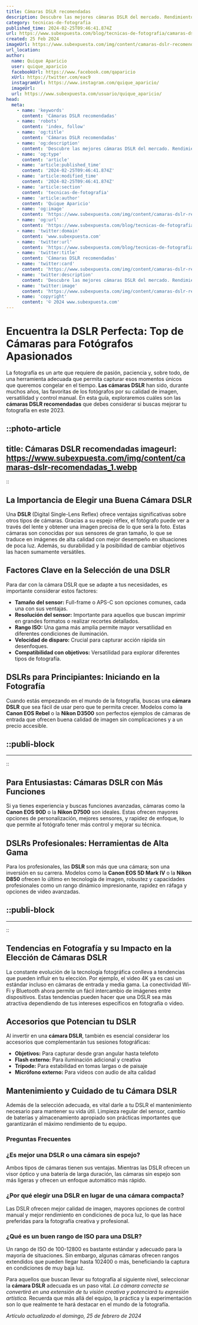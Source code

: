 ```yaml
---
title: Cámaras DSLR recomendadas
description: Descubre las mejores cámaras DSLR del mercado. Rendimiento y calidad profesional para capturar tus momentos perfectos.
category: tecnicas-de-fotografia
published_time: 2024-02-25T09:46:41.874Z
url: https://www.subexpuesta.com/blog/tecnicas-de-fotografia/camaras-dslr-recomendadas
created: 25 Feb 2024
imageUrl: https://www.subexpuesta.com/img/content/camaras-dslr-recomendadas_1.webp
url_location:
author:
  name: Quique Aparicio
  user: quique_aparicio
  facebookUrl: https://www.facebook.com/qaparicio
  xUrl: https://twitter.com/eac9
  instagramUrl: https://www.instagram.com/quique_aparicio/
  imageUrl: 
  url: https://www.subexpuesta.com/usuario/quique_aparicio/
head:
  meta:
    - name: 'keywords'
      content: 'Cámaras DSLR recomendadas'
    - name: 'robots'
      content: 'index, follow'
    - name: 'og:title'
      content: 'Cámaras DSLR recomendadas'
    - name: 'og:description'
      content: 'Descubre las mejores cámaras DSLR del mercado. Rendimiento y calidad profesional para capturar tus momentos perfectos.'
    - name: 'og:type'
      content: 'article'
    - name: 'article:published_time'
      content: '2024-02-25T09:46:41.874Z'
    - name: 'article:modified_time'
      content: '2024-02-25T09:46:41.874Z'
    - name: 'article:section'
      content: 'tecnicas-de-fotografia'
    - name: 'article:author'
      content: 'Quique Aparicio'
    - name: 'og:image'
      content: 'https://www.subexpuesta.com/img/content/camaras-dslr-recomendadas_1.webp'
    - name: 'og:url'
      content: 'https://www.subexpuesta.com/blog/tecnicas-de-fotografia/camaras-dslr-recomendadas'
    - name: 'twitter:domain'
      content: 'www.subexpuesta.com'
    - name: 'twitter:url'
      content: 'https://www.subexpuesta.com/blog/tecnicas-de-fotografia/camaras-dslr-recomendadas'
    - name: 'twitter:title'
      content: 'Cámaras DSLR recomendadas'
    - name: 'twitter:card'
      content: 'https://www.subexpuesta.com/img/content/camaras-dslr-recomendadas_1.webp'
    - name: 'twitter:description'
      content: 'Descubre las mejores cámaras DSLR del mercado. Rendimiento y calidad profesional para capturar tus momentos perfectos.'
    - name: 'twitter:image'
      content: 'https://www.subexpuesta.com/img/content/camaras-dslr-recomendadas_1.webp'
    - name: 'copyright'
      content: '© 2024 www.subexpuesta.com'
---
```

# Encuentra la DSLR Perfecta: Top de Cámaras para Fotógrafos Apasionados

La fotografía es un arte que requiere de pasión, paciencia y, sobre todo, de una herramienta adecuada que permita capturar esos momentos únicos que queremos congelar en el tiempo. **Las cámaras DSLR** han sido, durante muchos años, las favoritas de los fotógrafos por su calidad de imagen, versatilidad y control manual. En esta guía, exploraremos cuáles son las **cámaras DSLR recomendadas** que debes considerar si buscas mejorar tu fotografía en este 2023.


::photo-article
---
title: Cámaras DSLR recomendadas
imageurl: https://www.subexpuesta.com/img/content/camaras-dslr-recomendadas_1.webp
---
::


## La Importancia de Elegir una Buena Cámara DSLR

Una **DSLR** (Digital Single-Lens Reflex) ofrece ventajas significativas sobre otros tipos de cámaras. Gracias a su espejo réflex, el fotógrafo puede ver a través del lente y obtener una imagen precisa de lo que será la foto. Estas cámaras son conocidas por sus sensores de gran tamaño, lo que se traduce en imágenes de alta calidad con mejor desempeño en situaciones de poca luz. Además, su durabilidad y la posibilidad de cambiar objetivos las hacen sumamente versátiles.

## Factores Clave en la Selección de una DSLR

Para dar con la cámara DSLR que se adapte a tus necesidades, es importante considerar estos factores:

- **Tamaño del sensor:** Full-frame o APS-C son opciones comunes, cada una con sus ventajas.
- **Resolución del sensor:** Importante para aquellos que buscan imprimir en grandes formatos o realizar recortes detallados.
- **Rango ISO:** Una gama más amplia permite mayor versatilidad en diferentes condiciones de iluminación.
- **Velocidad de disparo:** Crucial para capturar acción rápida sin desenfoques.
- **Compatibilidad con objetivos:** Versatilidad para explorar diferentes tipos de fotografía.

## DSLRs para Principiantes: Iniciando en la Fotografía

Cuando estás empezando en el mundo de la fotografía, buscas una **cámara DSLR** que sea fácil de usar pero que te permita crecer. Modelos como la **Canon EOS Rebel** o la **Nikon D3500** son perfectos ejemplos de cámaras de entrada que ofrecen buena calidad de imagen sin complicaciones y a un precio accesible.


  ::publi-block
  ---
  ---
  ::
  
  
## Para Entusiastas: Cámaras DSLR con Más Funciones

Si ya tienes experiencia y buscas funciones avanzadas, cámaras como la **Canon EOS 90D** o la **Nikon D7500** son ideales. Estas ofrecen mayores opciones de personalización, mejores sensores, y rapidez de enfoque, lo que permite al fotógrafo tener más control y mejorar su técnica.

## DSLRs Profesionales: Herramientas de Alta Gama

Para los profesionales, las **DSLR** son más que una cámara; son una inversión en su carrera. Modelos como la **Canon EOS 5D Mark IV** o la **Nikon D850** ofrecen lo último en tecnología de imagen, robustez y capacidades profesionales como un rango dinámico impresionante, rapidez en ráfaga y opciones de video avanzadas.


  ::publi-block
  ---
  ---
  ::
  
  
## Tendencias en Fotografía y su Impacto en la Elección de Cámaras DSLR

La constante evolución de la tecnología fotográfica conlleva a tendencias que pueden influir en tu elección. Por ejemplo, el video 4K ya es casi un estándar incluso en cámaras de entrada y media gama. La conectividad Wi-Fi y Bluetooth ahora permite un fácil intercambio de imágenes entre dispositivos. Estas tendencias pueden hacer que una DSLR sea más atractiva dependiendo de tus intereses específicos en fotografía o video.

## Accesorios que Potencian tu DSLR

Al invertir en una **cámara DSLR**, también es esencial considerar los accesorios que complementarán tus sesiones fotográficas:

- **Objetivos:** Para capturar desde gran angular hasta telefoto
- **Flash externo:** Para iluminación adicional y creativa
- **Trípode:** Para estabilidad en tomas largas o de paisaje
- **Micrófono externo:** Para videos con audio de alta calidad

## Mantenimiento y Cuidado de tu Cámara DSLR

Además de la selección adecuada, es vital darle a tu DSLR el mantenimiento necesario para mantener su vida útil. Limpieza regular del sensor, cambio de baterías y almacenamiento apropiado son prácticas importantes que garantizarán el máximo rendimiento de tu equipo.

### Preguntas Frecuentes

### ¿Es mejor una DSLR o una cámara sin espejo?
Ambos tipos de cámaras tienen sus ventajas. Mientras las DSLR ofrecen un visor óptico y una batería de larga duración, las cámaras sin espejo son más ligeras y ofrecen un enfoque automático más rápido.

### ¿Por qué elegir una DSLR en lugar de una cámara compacta?
Las DSLR ofrecen mejor calidad de imagen, mayores opciones de control manual y mejor rendimiento en condiciones de poca luz, lo que las hace preferidas para la fotografía creativa y profesional.

### ¿Qué es un buen rango de ISO para una DSLR?
Un rango de ISO de 100-12800 es bastante estándar y adecuado para la mayoría de situaciones. Sin embargo, algunas cámaras ofrecen rangos extendidos que pueden llegar hasta 102400 o más, beneficiando la captura en condiciones de muy baja luz.

Para aquellos que buscan llevar su fotografía al siguiente nivel, seleccionar la **cámara DSLR** adecuada es un paso vital. *La cámara correcta se convertirá en una extensión de tu visión creativa y potenciará tu expresión artística.* Recuerda que más allá del equipo, la práctica y la experimentación son lo que realmente te hará destacar en el mundo de la fotografía.

_Artículo actualizado el domingo, 25 de febrero de 2024_